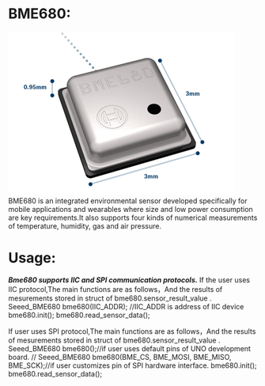 BME680:
===========
![BME680](https://github.com/linux-downey/picture_repository/blob/master/BME680.png)
BME680 is an integrated environmental sensor developed specifically for mobile applications and wearables where size and low power consumption are key requirements.It also supports four kinds of numerical measurements of temperature, humidity, gas and air pressure.  

Usage:
==========
***Bme680 supports IIC and SPI communication protocols.***
If the user uses IIC protocol,The main functions are as follows，And the results of mesurements stored in struct of bme680.sensor_result_value .
    Seeed_BME680 bme680(IIC_ADDR); //IIC_ADDR is address of IIC device
    bme680.init();
    bme680.read_sensor_data();

If user uses SPI protocol,The main functions are as follows，And the results of mesurements stored in struct of bme680.sensor_result_value .
    Seeed_BME680 bme680();//if user uses default pins of UNO development board.
  //  Seeed_BME680 bme680(BME_CS, BME_MOSI, BME_MISO,  BME_SCK);//if user customizes pin of SPI hardware interface.
    bme680.init();
    bme680.read_sensor_data();
